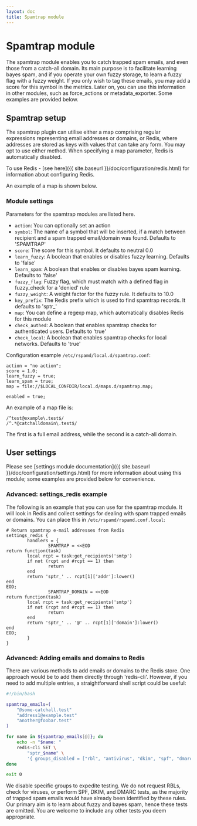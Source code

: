 ```yaml
---
layout: doc
title: Spamtrap module
---
```

# Spamtrap module

The spamtrap module enables you to catch trapped spam emails, and even those from a catch-all domain. Its main purpose is to facilitate learning bayes spam, and if you operate your own fuzzy storage, to learn a fuzzy flag with a fuzzy weight. If you only wish to tag these emails, you may add a score for this symbol in the metrics. Later on, you can use this information in other modules, such as force_actions or metadata_exporter. Some examples are provided below.

## Spamtrap setup

The spamtrap plugin can utilise either a map comprising regular expressions representing email addresses or domains, or Redis, where addresses are stored as keys with values that can take any form. You may opt to use either method. When specifying a map parameter, Redis is automatically disabled.

To use Redis - [see here]({{ site.baseurl }}/doc/configuration/redis.html) for information about configuring Redis.

An example of a map is shown below.

### Module settings

Parameters for the spamtrap modules are listed here.

- `action`: You can optionally set an action
- `symbol`: The name of a symbol that will be inserted, if a match between
  recipient and a spam trapped email/domain was found. Defaults to 'SPAMTRAP'
- `score`: The score for this symbol. It defaults to neutral 0.0
- `learn_fuzzy`: A boolean that enables or disables fuzzy learning. Defaults to
  'false'
- `learn_spam`: A boolean that enables or disables bayes spam learning. Defaults
  to 'false'
- `fuzzy_flag`: Fuzzy flag, which must match with a defined flag in fuzzy_check
  for a 'denied' rule
- `fuzzy_weight`: A weight factor for the fuzzy rule. It defaults to 10.0
- `key_prefix`: The Redis prefix which is used to find spamtrap records. It
  defaults to 'sptr\_'
- `map`: You can define a regexp map, which automatically disables Redis for
  this module
- `check_authed`: A boolean that enables spamtrap checks for authenticated users. Defaults to 'true'
- `check_local`: A boolean that enables spamtrap checks for local networks. Defaults to 'true'


Configuration example `/etc/rspamd/local.d/spamtrap.conf`:

~~~ucl
action = "no action";
score = 1.0;
learn_fuzzy = true;
learn_spam = true;
map = file://$LOCAL_CONFDIR/local.d/maps.d/spamtrap.map;

enabled = true;
~~~

An example of a map file is:

~~~text
/^test@example\.test$/
/^.*@catchalldomain\.test$/
~~~

The first is a full email address, while the second is a catch-all domain.

## User settings

Please see [settings module documentation]({{ site.baseurl }}/doc/configuration/settings.html) for more information about using this module; some examples are provided below for convenience.

### Advanced: settings_redis example

The following is an example that you can use for the spamtrap module. It will look
in Redis and collect settings for dealing with spam trapped emails or domains. You
can place this in `/etc/rspamd/rspamd.conf.local`:

~~~ucl
# Return spamtrap e-mail addresses from Redis
settings_redis {
        handlers = {
                SPAMTRAP = <<EOD
return function(task)
        local rcpt = task:get_recipients('smtp')
        if not (rcpt and #rcpt == 1) then
                return
        end
        return 'sptr_' .. rcpt[1]['addr']:lower()
end
EOD;
                SPAMTRAP_DOMAIN = <<EOD
return function(task)
        local rcpt = task:get_recipients('smtp')
        if not (rcpt and #rcpt == 1) then
                return
        end
        return 'sptr_' .. '@' .. rcpt[1]['domain']:lower()
end
EOD;
        }
}
~~~

### Advanced: Adding emails and domains to Redis

There are various methods to add emails or domains to the Redis store. One approach would be to add them directly through 'redis-cli'. However, if you need to add multiple entries, a straightforward shell script could be useful:

~~~bash
#!/bin/bash

spamtrap_emails=(
    "@some-catchall.test"
    "address1@example.test"
    "another@foobar.test"
)

for name in ${spamtrap_emails[@]}; do
    echo -n "$name: "
    redis-cli SET \
        "sptr_$name" \
        '{ groups_disabled = ["rbl", "antivirus", "dkim", "spf", "dmarc"]; }'
done

exit 0
~~~

We disable specific groups to expedite testing. We do not request RBLs, check for viruses, or perform SPF, DKIM, and DMARC tests, as the majority of trapped spam emails would have already been identified by these rules. Our primary aim is to learn about fuzzy and bayes spam, hence these tests are omitted. You are welcome to include any other tests you deem appropriate.
